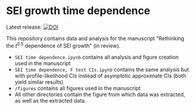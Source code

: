 # SEI growth time dependence
 
Latest release: [![DOI](https://zenodo.org/badge/207391441.svg)](https://zenodo.org/badge/latestdoi/207391441)

This repository contains data and analysis for the manuscript "Rethinking the $t^{0.5}$ dependence of SEI growth" (in review).

- `SEI time dependence.ipynb` contains all analysis and figure creation used in the manuscript
- `SEI time dependence, F test CIs.ipynb` contains the same analysis but with profile-likelihood CIs instead of asymptotic approximate CIs (both yield similar results)
- `/figures` contains all figures used in the manuscript
- All other directories contain the figure from which data was extracted, as well as the extracted data.
